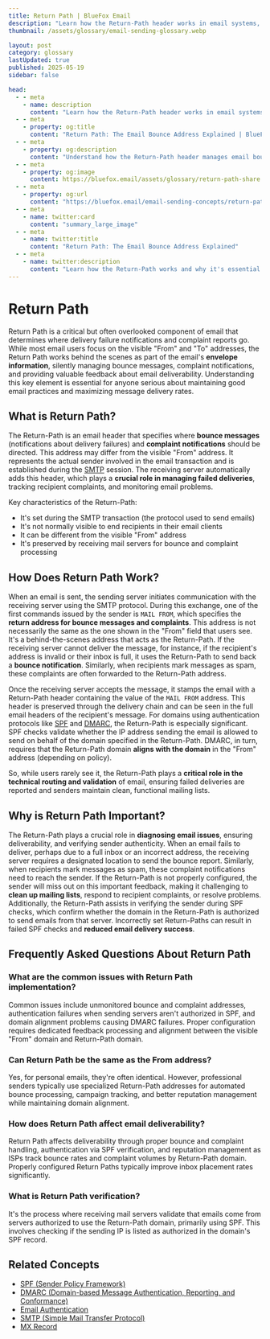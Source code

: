 ```yaml
---
title: Return Path | BlueFox Email
description: "Learn how the Return-Path header works in email systems, its role in bounce processing, and why it's crucial for deliverability and email campaign management."
thumbnail: /assets/glossary/email-sending-glossary.webp

layout: post
category: glossary
lastUpdated: true
published: 2025-05-19
sidebar: false

head:
  - - meta
    - name: description
      content: "Learn how the Return-Path header works in email systems, its role in bounce processing, and why it's crucial for deliverability and email campaign management."
  - - meta
    - property: og:title
      content: "Return Path: The Email Bounce Address Explained | BlueFox Email"
  - - meta
    - property: og:description
      content: "Understand how the Return-Path header manages email bounces and why it's essential for maintaining good sender reputation."
  - - meta
    - property: og:image
      content: https://bluefox.email/assets/glossary/return-path-share.webp
  - - meta
    - property: og:url
      content: "https://bluefox.email/email-sending-concepts/return-path"
  - - meta
    - name: twitter:card
      content: "summary_large_image"
  - - meta
    - name: twitter:title
      content: "Return Path: The Email Bounce Address Explained"
  - - meta
    - name: twitter:description
      content: "Learn how the Return-Path works and why it's essential for managing bounces and maintaining email deliverability."
---
```


# Return Path

Return Path is a critical but often overlooked component of email that determines where delivery failure notifications and complaint reports go. While most email users focus on the visible "From" and "To" addresses, the Return Path works behind the scenes as part of the email's **envelope information**, silently managing bounce messages, complaint notifications, and providing valuable feedback about email deliverability. Understanding this key element is essential for anyone serious about maintaining good email practices and maximizing message delivery rates.

## What is Return Path?

The Return-Path is an email header that specifies where **bounce messages** (notifications about delivery failures) and **complaint notifications** should be directed. This address may differ from the visible "From" address. It represents the actual sender involved in the email transaction and is established during the [SMTP](/email-sending-concepts/smtp) session. The receiving server automatically adds this header, which plays a **crucial role in managing failed deliveries**, tracking recipient complaints, and monitoring email problems.

Key characteristics of the Return-Path:
- It's set during the SMTP transaction (the protocol used to send emails)
- It's not normally visible to end recipients in their email clients
- It can be different from the visible "From" address
- It's preserved by receiving mail servers for bounce and complaint processing

## How Does Return Path Work?

When an email is sent, the sending server initiates communication with the receiving server using the SMTP protocol. During this exchange, one of the first commands issued by the sender is `MAIL FROM`, which specifies the **return address for bounce messages and complaints**. This address is not necessarily the same as the one shown in the "From" field that users see. It's a behind-the-scenes address that acts as the Return-Path. If the receiving server cannot deliver the message, for instance, if the recipient's address is invalid or their inbox is full, it uses the Return-Path to send back a **bounce notification**. Similarly, when recipients mark messages as spam, these complaints are often forwarded to the Return-Path address.

Once the receiving server accepts the message, it stamps the email with a Return-Path header containing the value of the `MAIL FROM` address. This header is preserved through the delivery chain and can be seen in the full email headers of the recipient's message. For domains using authentication protocols like [SPF](/email-sending-concepts/spf) and [DMARC](/email-sending-concepts/dmarc), the Return-Path is especially significant. SPF checks validate whether the IP address sending the email is allowed to send on behalf of the domain specified in the Return-Path. DMARC, in turn, requires that the Return-Path domain **aligns with the domain** in the "From" address (depending on policy).

So, while users rarely see it, the Return-Path plays a **critical role in the technical routing and validation** of email, ensuring failed deliveries are reported and senders maintain clean, functional mailing lists.

## Why is Return Path Important?

The Return-Path plays a crucial role in **diagnosing email issues**, ensuring deliverability, and verifying sender authenticity. When an email fails to deliver, perhaps due to a full inbox or an incorrect address, the receiving server requires a designated location to send the bounce report. Similarly, when recipients mark messages as spam, these complaint notifications need to reach the sender. If the Return-Path is not properly configured, the sender will miss out on this important feedback, making it challenging to **clean up mailing lists**, respond to recipient complaints, or resolve problems. Additionally, the Return-Path assists in verifying the sender during SPF checks, which confirm whether the domain in the Return-Path is authorized to send emails from that server. Incorrectly set Return-Paths can result in failed SPF checks and **reduced email delivery success**.

## Frequently Asked Questions About Return Path

### What are the common issues with Return Path implementation?
Common issues include unmonitored bounce and complaint addresses, authentication failures when sending servers aren't authorized in SPF, and domain alignment problems causing DMARC failures. Proper configuration requires dedicated feedback processing and alignment between the visible "From" domain and Return-Path domain.

### Can Return Path be the same as the From address?
Yes, for personal emails, they're often identical. However, professional senders typically use specialized Return-Path addresses for automated bounce processing, campaign tracking, and better reputation management while maintaining domain alignment.

### How does Return Path affect email deliverability?
Return Path affects deliverability through proper bounce and complaint handling, authentication via SPF verification, and reputation management as ISPs track bounce rates and complaint volumes by Return-Path domain. Properly configured Return Paths typically improve inbox placement rates significantly.

### What is Return Path verification?
It's the process where receiving mail servers validate that emails come from servers authorized to use the Return-Path domain, primarily using SPF. This involves checking if the sending IP is listed as authorized in the domain's SPF record.


## Related Concepts

- [SPF (Sender Policy Framework)](/email-sending-concepts/spf)  
- [DMARC (Domain-based Message Authentication, Reporting, and Conformance)](/email-sending-concepts/dmarc)  
- [Email Authentication](/email-sending-concepts/email-authentication)  
- [SMTP (Simple Mail Transfer Protocol)](/email-sending-concepts/smtp)  
- [MX Record](/email-sending-concepts/mx-record)

<GlossaryCTA />
